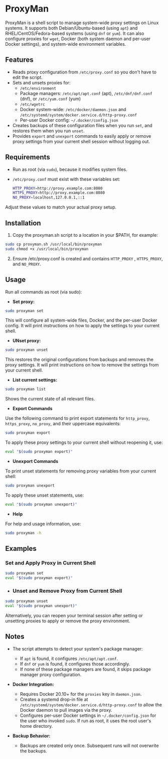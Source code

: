 # ProxyMan

ProxyMan is a shell script to manage system-wide proxy settings on Linux systems. It supports both Debian/Ubuntu-based (using `apt`) and RHEL/CentOS/Fedora-based systems (using `dnf` or `yum`). It can also configure proxies for `wget`, Docker (both system daemon and per-user Docker settings), and system-wide environment variables.

## Features

- Reads proxy configuration from `/etc/proxy.conf` so you don't have to edit the script.
- Sets and unsets proxies for:
  - `/etc/environment`
  - Package managers: `/etc/apt/apt.conf` (apt), `/etc/dnf/dnf.conf` (dnf), or `/etc/yum.conf` (yum)
  - `/etc/wgetrc`
  - Docker system-wide: `/etc/docker/daemon.json` and `/etc/systemd/system/docker.service.d/http-proxy.conf`
  - Per-user Docker config: `~/.docker/config.json`
- Creates backups of these configuration files when you run `set`, and restores them when you run `unset`.
- Provides `export` and `unexport` commands to easily apply or remove proxy settings from your current shell session without logging out.

## Requirements

- Run as root (via `sudo`), because it modifies system files.
- `/etc/proxy.conf` must exist with these variables set:
  
  ```bash
  HTTP_PROXY=http://proxy.example.com:8080
  HTTPS_PROXY=http://proxy.example.com:8080
  NO_PROXY=localhost,127.0.0.1,::1
  ```
  
Adjust these values to match your actual proxy setup.

## Installation
1. Copy the proxyman.sh script to a location in your $PATH, for example:
   
```bash
sudo cp proxyman.sh /usr/local/bin/proxyman
sudo chmod +x /usr/local/bin/proxyman
 ```

2. Ensure /etc/proxy.conf is created and contains `HTTP_PROXY` , `HTTPS_PROXY`, and `NO_PROXY`.

## Usage

Run all commands as root (via sudo):
- **Set proxy:**
  
```bash
sudo proxyman set
```

This will configure all system-wide files, Docker, and the per-user Docker config. It will print instructions on how to apply the settings to your current shell.

- **UNset proxy:**
  
```bash
sudo proxyman unset
```

This restores the original configurations from backups and removes the proxy settings. It will print instructions on how to remove the settings from your current shell.

- **List current settings:**
  
```bash
sudo proxyman list
```

Shows the current state of all relevant files.

- **Export Commands**

Use the following command to print export statements for `http_proxy`, `https_proxy`, `no_proxy`, and their uppercase equivalents:

```bash
sudo proxyman export
```

To apply these proxy settings to your current shell without reopening it, use:

```bash
eval "$(sudo proxyman export)"
```

- **Unexport Commands**

To print unset statements for removing proxy variables from your current shell:

```bash
sudo proxyman unexport
```

To apply these unset statements, use:

```bash
eval "$(sudo proxyman unexport)"
```

- **Help**

For help and usage information, use:

```bash
sudo proxyman -h
```

## Examples

### Set and Apply Proxy in Current Shell

```bash
sudo proxyman set
eval "$(sudo proxyman export)"
```

- ### Unset and Remove Proxy from Current Shell

```bash
sudo proxyman unset
eval "$(sudo proxyman unexport)"
```

Alternatively, you can reopen your terminal session after setting or unsetting proxies to apply or remove the proxy environment.

## Notes

- The script attempts to detect your system's package manager:
  - If `apt` is found, it configures `/etc/apt/apt.conf`.
  - If `dnf` or `yum` is found, it configures those accordingly.
  - If none of these package managers are found, it skips package manager proxy configuration.
  
- **Docker Integration:**
  - Requires Docker 20.10+ for the `proxies` key in `daemon.json`.
  - Creates a systemd drop-in file at `/etc/systemd/system/docker.service.d/http-proxy.conf` to allow the Docker daemon to pull images via the proxy.
  - Configures per-user Docker settings in `~/.docker/config.json` for the user who invoked `sudo`. If run as root, it uses the root user's home directory.

- **Backup Behavior:**
  - Backups are created only once. Subsequent runs will not overwrite the backups.

